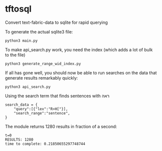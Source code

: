 # tftosql

Convert text-fabric-data to sqlite for rapid querying

To generate the actual sqlite3 file:

    python3 main.py

To make api_search.py work, you need the index (which adds a lot of bulk to the file)

    python3 generate_range_wid_index.py


If all has gone well, you should now be able to run searches on the data that generate results remarkably quickly:

    python3 api_search.py

Using the search term that finds sentences with ראה

    search_data = {
	    "query":[{"lex":"R>H["}],
	    "search_range":"sentence",
    }

The module returns 1280 results in fraction of a second:

    t=0
    RESULTS: 1280
    time to complete: 0.21850655297748744
